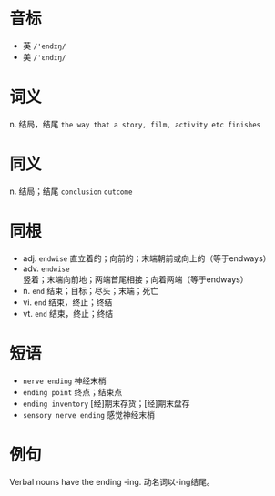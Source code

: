 # 音标

- 英 `/'endɪŋ/`
- 美 `/'ɛndɪŋ/`

# 词义

n. 结局，结尾
`the way that a story, film, activity etc finishes`

# 同义

n. 结局；结尾
`conclusion` `outcome`

# 同根

- adj. `endwise` 直立着的；向前的；末端朝前或向上的（等于endways）
- adv. `endwise` 竖着；末端向前地；两端首尾相接；向着两端（等于endways）
- n. `end` 结束；目标；尽头；末端；死亡
- vi. `end` 结束，终止；终结
- vt. `end` 结束，终止；终结

# 短语

- `nerve ending` 神经末梢
- `ending point` 终点；结束点
- `ending inventory` [经]期末存货；[经]期末盘存
- `sensory nerve ending` 感觉神经末梢

# 例句

Verbal nouns have the ending -ing.
动名词以-ing结尾。



